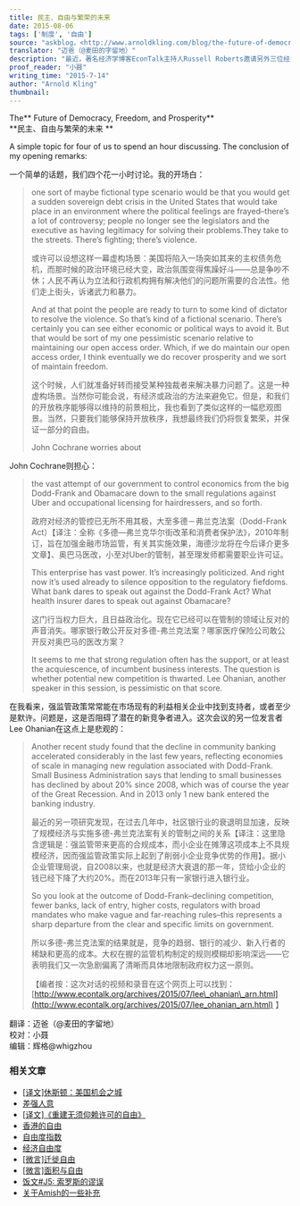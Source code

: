 ```yaml
---
title: 民主、自由与繁荣的未来
date: 2015-08-06
tags: ['制度', '自由']
source: "askblog，<http://www.arnoldkling.com/blog/the-future-of-democracy-freedom-and-prosperity/>"
translator: "迈爸（@麦田的字留地）"
description: "最近，著名经济学博客EconTalk主持人Russell Roberts邀请另外三位经济学家Lee Ohanian, Arnold Kling和John Cochrane座谈，展望美国制度演变的前景，看得出，悲观气氛浓厚，这里是Arnold Kling会后发的博客，John Cochrane还写了篇长文，本组正在翻译中。"
proof_reader: "小聂"
writing_time: "2015-7-14"
author: "Arnold Kling"
thumbnail:
---
```


The** Future of Democracy, Freedom, and Prosperity**  
**民主、自由与繁荣的未来 **

A simple topic for four of us to spend an hour discussing. The conclusion of my opening remarks:

一个简单的话题，我们四个花一小时讨论。我的开场白：


> one sort of maybe fictional type scenario would be that you would get a sudden sovereign debt crisis in the United States that would take place in an environment where the political feelings are frayed–there’s a lot of controversy; people no longer see the legislators and the executive as having legitimacy for solving their problems.They take to the streets. There’s fighting; there’s violence.
> 
>  或许可以设想这样一幕虚构场景：美国将陷入一场突如其来的主权债务危机，而那时候的政治环境已经大变，政治氛围变得焦躁好斗——总是争吵不休；人民不再认为立法和行政机构拥有解决他们的问题所需要的合法性。他们走上街头，诉诸武力和暴力。
> 
>  And at that point the people are ready to turn to some kind of dictator to resolve the violence. So that’s kind of a fictional scenario. There’s certainly you can see either economic or political ways to avoid it. But that would be sort of my one pessimistic scenario relative to maintaining our open access order. Which, if we do maintain our open access order, I think eventually we do recover prosperity and we sort of maintain freedom.
> 
>  这个时候，人们就准备好转而接受某种独裁者来解决暴力问题了。这是一种虚构场景。当然你可能会说，有经济或政治的方法来避免它。但是，和我们的开放秩序能够得以维持的前景相比，我也看到了类似这样的一幅悲观图景。当然，只要我们能够保持开放秩序，我想最终我们仍将恢复繁荣，并保证一部分的自由。
> 
>  John Cochrane worries about

John Cochrane则担心：


> the vast attempt of our government to control economics from the big Dodd-Frank and Obamacare down to the small regulations against Uber and occupational licensing for hairdressers, and so forth.
> 
>  政府对经济的管控已无所不用其极，大至多德－弗兰克法案（Dodd-Frank Act）【译注：全称《多德—弗兰克华尔街改革和消费者保护法》，2010年制订，旨在加强金融市场监管，有关其实施效果，海德沙龙将在今后译介更多文章】、奥巴马医改，小至对Uber的管制，甚至理发师都需要职业许可证。
> 
>  This enterprise has vast power. It’s increasingly politicized. And right now it’s used already to silence opposition to the regulatory fiefdoms. What bank dares to speak out against the Dodd-Frank Act? What health insurer dares to speak out against Obamacare?
> 
>  这门行当权力巨大，且日益政治化。现在它已经可以在管制的领域让反对的声音消失。哪家银行敢公开反对多德-弗兰克法案？哪家医疗保险公司敢公开反对奥巴马的医改方案？
> 
>  It seems to me that strong regulation often has the support, or at least the acquiescence, of incumbent business interests. The question is whether potential new competition is thwarted. Lee Ohanian, another speaker in this session, is pessimistic on that score.

在我看来，强监管政策常常能在市场现有的利益相关企业中找到支持者，或者至少是默许。问题是，这是否阻碍了潜在的新竞争者进入。这次会议的另一位发言者Lee Ohanian在这点上是悲观的：


> Another recent study found that the decline in community banking accelerated considerably in the last few years, reflecting economies of scale in managing new regulation associated with Dodd-Frank. Small Business Administration says that lending to small businesses has declined by about 20% since 2008, which was of course the year of the Great Recession. And in 2013 only 1 new bank entered the banking industry.
> 
>  最近的另一项研究发现，在过去几年中，社区银行业的衰退明显加速，反映了规模经济与实施多德-弗兰克法案有关的管制之间的关系【译注：这里隐含逻辑是：强监管带来更高的合规成本，而小企业在摊薄这项成本上不具规模经济，因而强监管政策实际上起到了削弱小企业竞争优势的作用】。据小企业管理局说，自2008以来，也就是经济大衰退的那一年，贷给小企业的钱已经下降了大约20%。而在2013年只有一家银行进入银行业。
> 
>  So you look at the outcome of Dodd-Frank–declining competition, fewer banks, lack of entry, higher costs, regulators with broad mandates who make vague and far-reaching rules–this represents a sharp departure from the clear and specific limits on government.
> 
>  所以多德-弗兰克法案的结果就是，竞争的趋弱、银行的减少、新入行者的稀缺和更高的成本。大权在握的监管机构制定的规则模糊却影响深远——它表明我们又一次急剧偏离了清晰而具体地限制政府权力这一原则。
> 
>  【编者按：这次对话的视频和录音在这个网页上可以找到：[http://www.econtalk.org/archives/2015/07/lee\_ohanian\_arn.html](http://www.econtalk.org/archives/2015/07/lee_ohanian_arn.html) 】


翻译：迈爸（@麦田的字留地）  
校对：小聂  
编辑：辉格@whigzhou


### 相关文章

* [[译文]休斯顿：美国机会之城](https://headsalon.org/archives/7268.html "[译文]休斯顿：美国机会之城")
* [差强人意](https://headsalon.org/archives/7129.html "差强人意")
* [[译文]《重建无须仰赖许可的自由》](https://headsalon.org/archives/6290.html "[译文]《重建无须仰赖许可的自由》")
* [香港的自由](https://headsalon.org/archives/6926.html "香港的自由")
* [自由度指数](https://headsalon.org/archives/6924.html "自由度指数")
* [经济自由度](https://headsalon.org/archives/6217.html "经济自由度")
* [[微言]迁徙自由](https://headsalon.org/archives/4381.html "[微言]迁徙自由")
* [[微言]面积与自由](https://headsalon.org/archives/4050.html "[微言]面积与自由")
* [饭文#J5: 索罗斯的谬误](https://headsalon.org/archives/763.html "饭文#J5: 索罗斯的谬误")
* [关于Amish的一些补充](https://headsalon.org/archives/306.html "关于Amish的一些补充")

